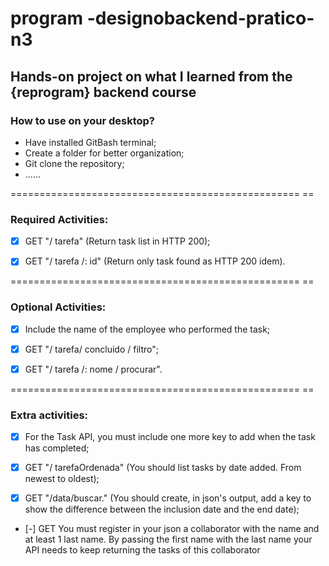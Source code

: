 # program -designobackend-pratico-n3

## Hands-on project on what I learned from the {reprogram} backend course

### How to use on your desktop?
- Have installed GitBash terminal;
- Create a folder for better organization;
- Git clone the repository;
- ......

================================================== ==

### Required Activities:

- [x] GET "/ tarefa" (Return task list in HTTP 200);

- [x] GET "/ tarefa /: id" (Return only task found as HTTP 200 idem).

================================================== ==

### Optional Activities:

- [x] Include the name of the employee who performed the task;

- [x] GET "/ tarefa/ concluido / filtro";

- [x] GET "/ tarefa /: nome / procurar".

================================================== ==

### Extra activities:


- [x] For the Task API, you must include one more key to add when the task has completed;

- [x] GET "/ tarefaOrdenada" (You should list tasks by date added. From newest to oldest);

- [x] GET "/data/buscar." (You should create, in json's output, add a key to show the difference between the inclusion date and the end date);

- [-] GET You must register in your json a collaborator with the name and at least 1 last name. By passing the first name with the last name your API needs to keep returning the tasks of this collaborator